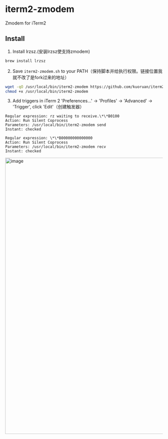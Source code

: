 # iterm2-zmodem

Zmodem for iTerm2

## Install

1. Install lrzsz.(安装lrzsz使支持zmodem)

```sh
brew install lrzsz
```

2. Save ```iterm2-zmodem.sh``` to your PATH（保持脚本并给执行权限。链接位置我就不改了是fork过来的地址）

```sh
wget -qO /usr/local/bin/iterm2-zmodem https://github.com/kuoruan/iterm2-zmodem/raw/master/iterm2-zmodem.sh
chmod +x /usr/local/bin/iterm2-zmodem
```

3. Add triggers in iTerm 2 'Preferences...' -> 'Profiles' -> 'Advanced' -> 'Trigger', click 'Edit'（创建触发器）

```
Regular expression: rz waiting to receive.\*\*B0100
Action: Run Silent Coprocess
Parameters: /usr/local/bin/iterm2-zmodem send
Instant: checked

Regular expression: \*\*B00000000000000
Action: Run Silent Coprocess
Parameters: /usr/local/bin/iterm2-zmodem recv
Instant: checked
```

<img width="885" alt="image" src="https://user-images.githubusercontent.com/49583211/191404198-6dd69b51-1896-4c11-b6aa-c0d00b466adc.png">
